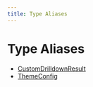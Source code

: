 ```yaml
---
title: Type Aliases
---
```


# Type Aliases

- [CustomDrilldownResult](type-alias.CustomDrilldownResult-2.md)
- [ThemeConfig](type-alias.ThemeConfig.md)

